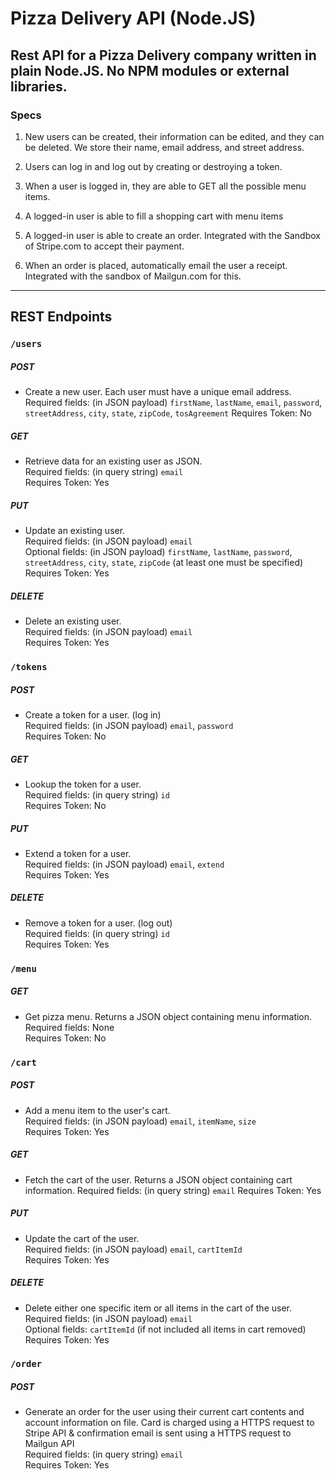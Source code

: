 # Pizza Delivery API (Node.JS)

## Rest API for a Pizza Delivery company written in plain Node.JS.  No NPM modules or external libraries.

### Specs

1. New users can be created, their information can be edited, and they can be deleted. We store their name, email address, and street address.
2. Users can log in and log out by creating or destroying a token.

3. When a user is logged in, they are able to GET all the possible menu items.
4. A logged-in user is able to fill a shopping cart with menu items
5. A logged-in user is able to create an order. Integrated with the Sandbox of Stripe.com to accept their payment.
6. When an order is placed, automatically email the user a receipt. Integrated with the sandbox of Mailgun.com for this. 
---
## REST Endpoints

### ```/users```

##### POST

- Create a new user. Each user must have a unique email address.  
Required fields: (in JSON payload) `firstName`, `lastName`, `email`, `password`, `streetAddress`, `city`, `state`, `zipCode`, `tosAgreement`
Requires Token: No

##### GET

- Retrieve data for an existing user as JSON.  
Required fields: (in query string) `email`  
Requires Token: Yes

##### PUT

- Update an existing user.  
Required fields: (in JSON payload) `email`  
Optional fields: (in JSON payload) `firstName`, `lastName`, `password`, `streetAddress`, `city`, `state`, `zipCode` (at least one must be specified)  
Requires Token: Yes

##### DELETE

- Delete an existing user.  
Required fields: (in JSON payload) `email`  
Requires Token: Yes

### `/tokens`

##### POST

- Create a token for a user. (log in)  
Required fields: (in JSON payload) `email`, `password`  
Requires Token: No

##### GET

- Lookup the token for a user.  
Required fields: (in query string) `id`   
Requires Token: No

##### PUT 

- Extend a token for a user.  
Required fields: (in JSON payload) `email`, `extend`  
Requires Token: Yes 

##### DELETE

- Remove a token for a user. (log out)  
Required fields: (in query string) `id`  
Requires Token: Yes 

### `/menu`

##### GET

- Get pizza menu. Returns a JSON object containing menu information.  
Required fields: None  
Requires Token: No

### `/cart`

##### POST

- Add a menu item to the user's cart.  
Required fields: (in JSON payload) `email`, `itemName`, `size`  
Requires Token: Yes 

##### GET

- Fetch the cart of the user. Returns a JSON object containing cart information.
Required fields: (in query string) `email`
Requires Token: Yes

##### PUT

- Update the cart of the user.  
Required fields: (in JSON payload) `email`, `cartItemId`  
Requires Token: Yes

##### DELETE

- Delete either one specific item or all items in the cart of the user.
Required fields: (in JSON payload) `email`  
Optional fields: `cartItemId` (if not included all items in cart removed)  
Requires Token: Yes

### `/order`

##### POST

- Generate an order for the user using their current cart contents and account information on file. Card is charged using a HTTPS request to Stripe API & confirmation email is sent using a HTTPS request to Mailgun API  
Required fields: (in query string) `email`  
Requires Token: Yes 
